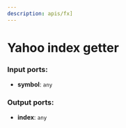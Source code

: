 ```yaml
---
description: apis/fx]
---
```


# Yahoo index getter

### Input ports:

* __symbol__: `any`

### Output ports:

* __index__: `any`

